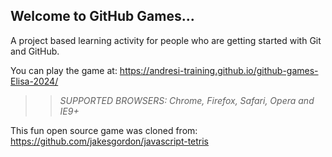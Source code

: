 ## Welcome to GitHub Games...

A project based learning activity for people who are getting started with Git and GitHub.

You can play the game at: https://andresi-training.github.io/github-games-Elisa-2024/

>> _*SUPPORTED BROWSERS*: Chrome, Firefox, Safari, Opera and IE9+_

This fun open source game was cloned from: https://github.com/jakesgordon/javascript-tetris
